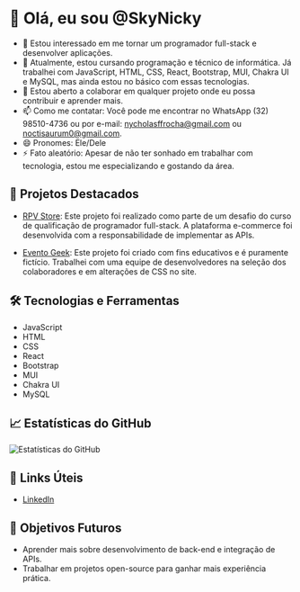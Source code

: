 # 👋 Olá, eu sou @SkyNicky

- 👀 Estou interessado em me tornar um programador full-stack e desenvolver aplicações.
- 🌱 Atualmente, estou cursando programação e técnico de informática. Já trabalhei com JavaScript, HTML, CSS, React, Bootstrap, MUI, Chakra UI e MySQL, mas ainda estou no básico com essas tecnologias.
- 💞️ Estou aberto a colaborar em qualquer projeto onde eu possa contribuir e aprender mais.
- 📫 Como me contatar: Você pode me encontrar no WhatsApp (32) 98510-4736 ou por e-mail: nycholasffrocha@gmail.com ou noctisaurum0@gmail.com.
- 😄 Pronomes: Ele/Dele
- ⚡ Fato aleatório: Apesar de não ter sonhado em trabalhar com tecnologia, estou me especializando e gostando da área.

## 🌟 Projetos Destacados

- [RPV Store](https://github.com/Douglas-Zuqueto/RPV-Store): Este projeto foi realizado como parte de um desafio do curso de qualificação de programador full-stack. A plataforma e-commerce foi desenvolvida com a responsabilidade de implementar as APIs.

- [Evento Geek](https://github.com/Douglas-Zuqueto/Evento-Geek): Este projeto foi criado com fins educativos e é puramente fictício. Trabalhei com uma equipe de desenvolvedores na seleção dos colaboradores e em alterações de CSS no site.

## 🛠️ Tecnologias e Ferramentas
- JavaScript
- HTML
- CSS
- React
- Bootstrap
- MUI
- Chakra UI
- MySQL

## 📈 Estatísticas do GitHub
![Estatísticas do GitHub](https://github-readme-stats.vercel.app/api?username=SkyNicky&show_icons=true&count_private=true&hide_title=true)

## 🔗 Links Úteis
- [LinkedIn](https://www.linkedin.com/in/nycholas-ferreira-de-freitas-rocha-3b302325b/)
## 🎯 Objetivos Futuros
- Aprender mais sobre desenvolvimento de back-end e integração de APIs.
- Trabalhar em projetos open-source para ganhar mais experiência prática.
